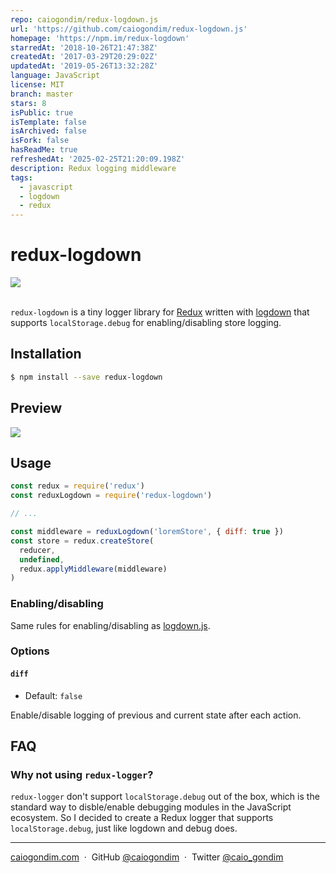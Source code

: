 ```yaml
---
repo: caiogondim/redux-logdown.js
url: 'https://github.com/caiogondim/redux-logdown.js'
homepage: 'https://npm.im/redux-logdown'
starredAt: '2018-10-26T21:47:38Z'
createdAt: '2017-03-29T20:29:02Z'
updatedAt: '2019-05-26T13:32:28Z'
language: JavaScript
license: MIT
branch: master
stars: 8
isPublic: true
isTemplate: false
isArchived: false
isFork: false
hasReadMe: true
refreshedAt: '2025-02-25T21:20:09.198Z'
description: Redux logging middleware
tags:
  - javascript
  - logdown
  - redux
---
```


# redux-logdown

<div>
  <a href="https://www.npmjs.com/package/redux-logdown"><img src="https://img.shields.io/npm/v/redux-logdown.svg" /></a>
</div>

<br>

`redux-logdown` is a tiny logger library for [Redux](https://redux.js.org/) written with
[logdown](https://github.com/caiogondim/logdown.js) that supports `localStorage.debug` for
enabling/disabling store logging.

## Installation

```bash
$ npm install --save redux-logdown
```

## Preview

<img src="http://rawgit.com/caiogondim/redux-logdown.js/master/img/preview.png">

## Usage

```js
const redux = require('redux')
const reduxLogdown = require('redux-logdown')

// ...

const middleware = reduxLogdown('loremStore', { diff: true })
const store = redux.createStore(
  reducer,
  undefined,
  redux.applyMiddleware(middleware)
)
```

### Enabling/disabling

Same rules for enabling/disabling as [logdown.js](https://github.com/caiogondim/logdown.js#enablingdisabling-instances).

### Options

#### `diff`
- Default: `false`

Enable/disable logging of previous and current state after each action.

## FAQ

### Why not using `redux-logger`?

`redux-logger` don't support `localStorage.debug` out of the box, which is the standard way to
disble/enable debugging modules in the JavaScript ecosystem. So I decided to create a Redux logger
that supports `localStorage.debug`, just like logdown and debug does.


---

[caiogondim.com](https://caiogondim.com) &nbsp;&middot;&nbsp;
GitHub [@caiogondim](https://github.com/caiogondim) &nbsp;&middot;&nbsp;
Twitter [@caio_gondim](https://twitter.com/caio_gondim)

